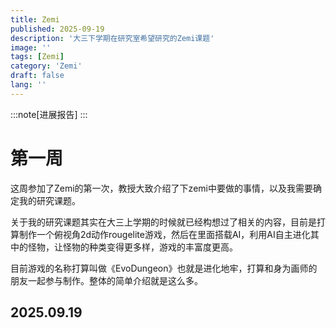 ```yaml
---
title: Zemi
published: 2025-09-19
description: '大三下学期在研究室希望研究的Zemi课题'
image: ''
tags: [Zemi]
category: 'Zemi'
draft: false 
lang: ''
---
```


:::note[进展报告]
:::

# 第一周

这周参加了Zemi的第一次，教授大致介绍了下zemi中要做的事情，以及我需要确定我的研究课题。

关于我的研究课题其实在大三上学期的时候就已经构想过了相关的内容，目前是打算制作一个俯视角2d动作rougelite游戏，然后在里面搭载AI，利用AI自主进化其中的怪物，让怪物的种类变得更多样，游戏的丰富度更高。

目前游戏的名称打算叫做《EvoDungeon》也就是进化地牢，打算和身为画师的朋友一起参与制作。整体的简单介绍就是这么多。

2025.09.19 
--- 